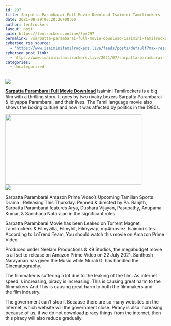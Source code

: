 ```yaml
---
id: 297
title: Sarpatta Parambarai Full Movie Download Isaimini Tamilrockers
date: 2021-08-29T06:20:26+00:00
author: tentrockers
layout: post
guid: https://tentrockers.online/?p=297
permalink: /sarpatta-parambarai-full-movie-download-isaimini-tamilrockers/
cyberseo_rss_source:
  - 'https://www.isaiminitamilrockers.live/feeds/posts/default?max-results=150&start-index=1'
cyberseo_post_link:
  - https://www.isaiminitamilrockers.live/2021/07/sarpatta-parambarai-full-movie-download_22.html
categories:
  - Uncategorized
---
```

<div class="media_block">
  <img src="https://1.bp.blogspot.com/-l824tgEBRZU/YPk5DjlZrsI/AAAAAAAABD8/exwb-JtMem0w-cc_AjAidKVG4MlC1TKqgCLcBGAsYHQ/s72-w428-h220-c/Watch-Sarpatta-Parambarai-Movie-on-Amazon-Prime-Arya.jpeg" class="media_thumbnail" />
</div>

<meta content="Sarpatta Parambarai Full Movie Download Isaimini Tamilrockers is a big film with a thrilling story. It goes by two rivalry boxers Sarpatta ..." name="twitter:description" />

  


<center>
</center>

**[Sarpatta Parambarai Full Movie Download](https://www.tamilrockers.co.nz/sarpatta-parambarai-full-movie-download-isaimini-tamilrockers-official/)** Isaimini Tamilrockers is a big film with a thrilling story. It goes by two rivalry boxers Sarpatta Parambarai & Idiyappa Parambarai, and their lives. The Tamil language movie also shows the boxing culture and how it was affected by politics in the 1980s.

<div class="separator">
  <a href="https://1.bp.blogspot.com/-l824tgEBRZU/YPk5DjlZrsI/AAAAAAAABD8/exwb-JtMem0w-cc_AjAidKVG4MlC1TKqgCLcBGAsYHQ/s713/Watch-Sarpatta-Parambarai-Movie-on-Amazon-Prime-Arya.jpeg"><img loading="lazy" border="0" data-original-height="374" data-original-width="713" height="220" src="https://1.bp.blogspot.com/-l824tgEBRZU/YPk5DjlZrsI/AAAAAAAABD8/exwb-JtMem0w-cc_AjAidKVG4MlC1TKqgCLcBGAsYHQ/w428-h220/Watch-Sarpatta-Parambarai-Movie-on-Amazon-Prime-Arya.jpeg" width="428" /></a>
</div>



<div class="separator">
  <a href="https://techsambavangal.in/"><img border="0" data-original-height="250" data-original-width="300" src="https://1.bp.blogspot.com/-nfbzYVobUik/YMlpOerzdgI/AAAAAAAAA3Y/aAupsOUs_WMY6Lv7R1OtZhI6OqaRh-YAwCPcBGAYYCw/s0/e854879156f0849f3d27a89db88ed039.png" /></a>
</div>

Sarpatta Parambarai Amazon Prime Video’s Upcoming Tamilian Sports Drama | Releasing This Thursday. Penned & directed by Pa. Ranjith, Sarpatta Parambarai features Arya, Dushara Vijayan, Pasupathy, Anupama Kumar, & Sanchana Natarajan in the significant roles.

Sarpatta Parambarai Movie has been Leaked on Torrent Magnet, Tamilrockers & Filmyzilla, Filmyhit, Filmywap, mp4moviez, Isaimini sites. According to LnTrend Team, You should watch this movie on Amazon Prime Video.

Produced under Neelam Productions & K9 Studios, the megabudget movie is all set to release on Amazon Prime Video on 22 July 2021. Santhosh Narayanan has given the Music while Murali G. has handled the Cinematography.

The filmmaker is suffering a lot due to the leaking of the film. As internet speed is increasing, piracy is increasing. This is causing great harm to the filmmakers And This is causing great harm to both the filmmakers and the&nbsp;film industry.

The government can’t stop it Because there are so many websites on the Internet, which website will the government close. Piracy is also increasing because of us, if we do not download piracy things from the internet, then this piracy will also reduce gradually.

<center>
</center>